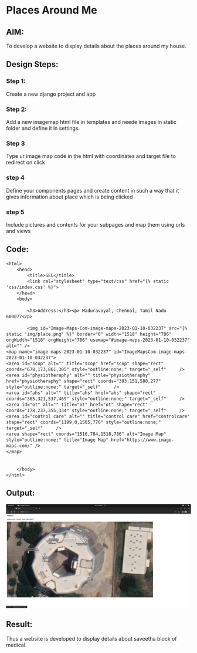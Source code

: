 # Places Around Me
## AIM:
To develop a website to display details about the places around my house.

## Design Steps:

### Step 1:
Create a new django project and app
### Step 2:
Add a new imagemap html file in templates and neede images in static folder and define it in settings.

### Step 3

Type ur image map code in the html with coordinates and target file to redirect on click
### step 4

Define your components pages and create content in such a way that it gives information about place which is being clicked
### step 5

Include pictures and contents for your subpages and map them using urls and views
## Code:
```
<html>
    <head>
        <title>SEC</title>
        <link rel="stylesheet" type="text/css" href="{% static 'css/index.css' %}">
    </head>
    <body>

        <h3>Address:</h3><p> Maduravoyal, Chennai, Tamil Nadu 600077</p>
        
        <img id="Image-Maps-Com-image-maps-2023-01-10-032237" src="{% static 'img/place.png' %}" border="0" width="1518" height="786" orgWidth="1518" orgHeight="786" usemap="#image-maps-2023-01-10-032237" alt="" />
<map name="image-maps-2023-01-10-032237" id="ImageMapsCom-image-maps-2023-01-10-032237">
<area id="scop" alt="" title="scop" href="scop" shape="rect" coords="678,173,861,305" style="outline:none;" target="_self"     />
<area id="physiotheraphy" alt="" title="physiotheraphy" href="physiotheraphy" shape="rect" coords="393,151,580,277" style="outline:none;" target="_self"     />
<area id="ahs" alt="" title="ahs" href="ahs" shape="rect" coords="365,321,537,469" style="outline:none;" target="_self"     />
<area id="ot" alt="" title="ot" href="ot" shape="rect" coords="178,237,355,334" style="outline:none;" target="_self"     />
<area id="control care" alt="" title="control care" href="controlcare" shape="rect" coords="1199,0,1505,776" style="outline:none;" target="_self"     />
<area shape="rect" coords="1516,784,1518,786" alt="Image Map" style="outline:none;" title="Image Map" href="https://www.image-maps.com/" />
</map>


    </body>
</html>
```
## Output:
![output](placearound.png)

## Result:
Thus a website is developed to display details about saveetha block of medical.
